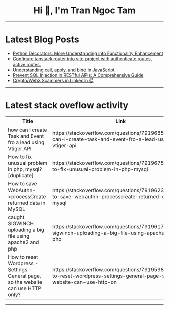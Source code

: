 <h1 align="center">Hi 👋, I'm Tran Ngoc Tam</h1>

---

# Latest Blog Posts 
<!-- BLOG-POST-LIST:START -->
- [Python Decorators: More Understanding into Functionality Enhancement](https://dev.to/aishwarya_raj_978520e6399/python-decorators-more-understanding-into-functionality-enhancement-4bj0)
- [Configure tanstack router into vite project with authenticate routes, active routes.](https://dev.to/khalid7487/configure-tanstack-router-into-vite-project-with-authenticate-routes-active-routes-2463)
- [Understanding call, apply, and bind in JavaScript](https://dev.to/sangeeth_p_a1f93f8e09aa9e/understanding-call-apply-and-bind-in-javascript-3cp6)
- [Prevent SQL Injection in RESTful APIs: A Comprehensive Guide](https://dev.to/pentest_testing_corp/prevent-sql-injection-in-restful-apis-a-comprehensive-guide-5e6)
- [Crypto/Web3 Scammers in LinkedIn 😈](https://dev.to/toshiya_matsumoto_ac94abe/cryptoweb3-scammers-in-linkedin-51f5)
<!-- BLOG-POST-LIST:END -->

---

# Latest stack oveflow activity
<table>
  <tr><th>Title</th><th>Link</th></tr>
  <!-- STACKOVERFLOW:START --><tr><td>how can I create Task and Event fro a lead using Vtiger API</td><td>https://stackoverflow.com/questions/79196855/how-can-i-create-task-and-event-fro-a-lead-using-vtiger-api</td></tr><tr><td>How to fix unusual problem in php, mysql? [duplicate]</td><td>https://stackoverflow.com/questions/79196753/how-to-fix-unusual-problem-in-php-mysql</td></tr><tr><td>How to save WebAuthn-&gt;processCreate returned data in MySQL</td><td>https://stackoverflow.com/questions/79196237/how-to-save-webauthn-processcreate-returned-data-in-mysql</td></tr><tr><td>caught SIGWINCH uploading a big file using apache2 and php</td><td>https://stackoverflow.com/questions/79196176/caught-sigwinch-uploading-a-big-file-using-apache2-and-php</td></tr><tr><td>How to reset Wordpress - Settings - General page, so the website can use HTTP only?</td><td>https://stackoverflow.com/questions/79195981/how-to-reset-wordpress-settings-general-page-so-the-website-can-use-http-on</td></tr><!-- STACKOVERFLOW:END -->
</table>

---


